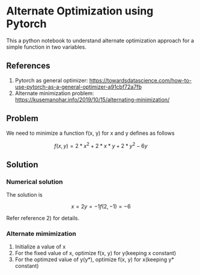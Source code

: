 # Alternate Optimization using Pytorch
This a python notebook to understand alternate optimization approach for a simple function in two variables.
## References
1) Pytorch as general optimizer: https://towardsdatascience.com/how-to-use-pytorch-as-a-general-optimizer-a91cbf72a7fb
2) Alternate minimization problem: https://kusemanohar.info/2019/10/15/alternating-minimization/

## Problem
We need to minimize a function f(x, y) for x and y defines as follows
```math
f(x, y) = 2*x^2 + 2*x*y + 2*y^2 - 6y
```
## Solution
### Numerical solution
The solution is      
```math
x = 2    
y = -1    
f(2, -1) = -6
```
Refer reference 2) for details.
### Alternate mimimization
1) Initialize a value of x
2) For the fixed value of x, optimize f(x, y) for y(keeping x constant)
3) For the optimzed value of y(y*), optimize f(x, y) for x(keeping y* constant)


